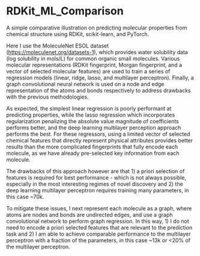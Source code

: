 # RDKit_ML_Comparison

A simple comparative illustration on predicting molecular properties from chemical structure using RDKit, scikit-learn, and PyTorch. 

Here I use the MoleculeNet ESOL dataset (https://moleculenet.org/datasets-1), which provides water solubility data (log solubility in mols/L) for common organic small molecules. Various molecular representations (RDKit fingerprint, Morgan fingerprint, and a vector of selected molecular features) are used to train a series of regression models (linear, ridge, lasso, and multilayer perceptron). Finally, a graph convolutional neural network is used on a node and edge representation of the atoms and bonds respectively to address drawbacks with the previous methodologies.

As expected, the simplest linear regression is poorly performant at predicting properties, while the lasso regression which incorporates regularization penalizing the absolute value magnitude of coefficients performs better, and the deep learning multilayer perception approach performs the best. For these regressors, using a limited vector of selected chemical features that directly represent physical attributes provides better results than the more complicated fingerprints that fully encode each molecule, as we have already pre-selected key information from each molecule.  

The drawbacks of this approach however are that 1) a priori selection of features is required for best performance - which is not always possible, especially in the most interesting regimes of novel discovery and 2) the deep learning multilayer perceptron requires training many parameters, in this case ~70k.

To mitigate these issues, I next represent each molecule as a graph, where atoms are nodes and bonds are undirected edges, and use a graph convolutional network to perform graph regression. In this way, 1) I do not need to encode a priori selected features that are relevant to the prediction task and 2) I am able to achieve comparable performance to the multilayer perceptron with a fraction of the parameters, in this case ~13k or <20% of the multilayer perceptron. 
